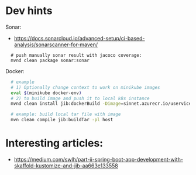 # Dev hints

Sonar:  
- https://docs.sonarcloud.io/advanced-setup/ci-based-analysis/sonarscanner-for-maven/
```
  # push manually sonar result with jacoco coverage:
  mvnd clean package sonar:sonar
```

Docker:  
```bash
  # example
  # 1) Optionally change context to work on minikube images
  eval $(minikube docker-env)
  # 2) to build image and push it to local k8s instance
  mvnd clean install jib:dockerBuild -Dimage=sinnet.azurecr.io/uservice-webapi-host:latest -DskipTests

  # example: build local tar file with image
  mvn clean compile jib:buildTar -pl host
```


# Interesting articles:
- https://medium.com/swlh/part-ii-spring-boot-app-development-with-skaffold-kustomize-and-jib-aa663e133558
